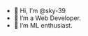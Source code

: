 - 👋 Hi, I’m @sky-39
- 👀 I’m a Web Developer.
- 🌱 I’m ML enthusiast.

<!---
sky-39/sky-39 is a ✨ special ✨ repository because its `README.md` (this file) appears on your GitHub profile.
You can click the Preview link to take a look at your changes.
--->
